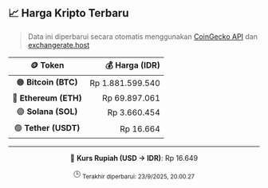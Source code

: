 

<!-- HARGA_KRIPTO -->
## 📈 Harga Kripto Terbaru

> Data ini diperbarui secara otomatis menggunakan [CoinGecko API](https://www.coingecko.com/) dan [exchangerate.host](https://exchangerate.host/)

<div align="center">

| 🪙 Token | 💰 Harga (IDR) |
|:------:|---------------:|
| 🟠 **Bitcoin (BTC)**   | Rp 1.881.599.540 |
| 🔵 **Ethereum (ETH)**  | Rp 69.897.061 |
| 🟣 **Solana (SOL)**    | Rp 3.660.454 |
| 🟢 **Tether (USDT)**   | Rp 16.664 |

---

💱 **Kurs Rupiah (USD → IDR)**: Rp 16.649

🕒 <sub>Terakhir diperbarui: 23/9/2025, 20.00.27</sub>

</div>
<!-- /HARGA_KRIPTO -->